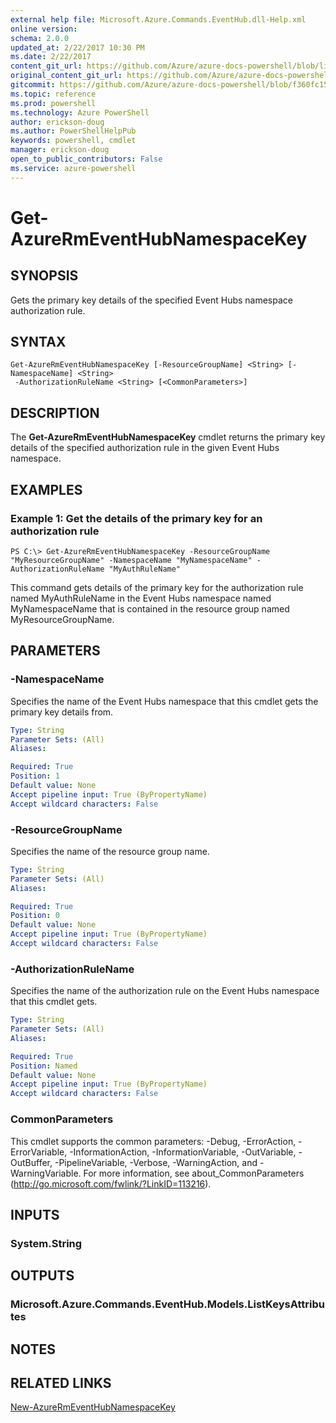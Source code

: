 ```yaml
---
external help file: Microsoft.Azure.Commands.EventHub.dll-Help.xml
online version: 
schema: 2.0.0
updated_at: 2/22/2017 10:30 PM
ms.date: 2/22/2017
content_git_url: https://github.com/Azure/azure-docs-powershell/blob/live/azureps-cmdlets-docs/ResourceManager/AzureRM.EventHub/v0.0.2/Get-AzureRmEventHubNamespaceKey.md
original_content_git_url: https://github.com/Azure/azure-docs-powershell/blob/live/azureps-cmdlets-docs/ResourceManager/AzureRM.EventHub/v0.0.2/Get-AzureRmEventHubNamespaceKey.md
gitcommit: https://github.com/Azure/azure-docs-powershell/blob/f360fc15f38f659e96ffe9003ef1e0f2c25e8cc1/azureps-cmdlets-docs/ResourceManager/AzureRM.EventHub/v0.0.2/Get-AzureRmEventHubNamespaceKey.md
ms.topic: reference
ms.prod: powershell
ms.technology: Azure PowerShell
author: erickson-doug
ms.author: PowerShellHelpPub
keywords: powershell, cmdlet
manager: erickson-doug
open_to_public_contributors: False
ms.service: azure-powershell
---
```


# Get-AzureRmEventHubNamespaceKey

## SYNOPSIS
Gets the primary key details of the specified Event Hubs namespace authorization rule.

## SYNTAX

```
Get-AzureRmEventHubNamespaceKey [-ResourceGroupName] <String> [-NamespaceName] <String>
 -AuthorizationRuleName <String> [<CommonParameters>]
```

## DESCRIPTION
The **Get-AzureRmEventHubNamespaceKey** cmdlet returns the primary key details of the specified authorization rule in the given Event Hubs namespace.

## EXAMPLES

### Example 1: Get the details of the primary key for an authorization rule
```
PS C:\> Get-AzureRmEventHubNamespaceKey -ResourceGroupName "MyResourceGroupName" -NamespaceName "MyNamespaceName" -AuthorizationRuleName "MyAuthRuleName"
```

This command gets details of the primary key for the authorization rule named MyAuthRuleName in the Event Hubs namespace named MyNamespaceName that is contained in the resource group named MyResourceGroupName.

## PARAMETERS

### -NamespaceName
Specifies the name of the Event Hubs namespace that this cmdlet gets the primary key details from.

```yaml
Type: String
Parameter Sets: (All)
Aliases: 

Required: True
Position: 1
Default value: None
Accept pipeline input: True (ByPropertyName)
Accept wildcard characters: False
```


### -ResourceGroupName
Specifies the name of the resource group name.


```yaml
Type: String
Parameter Sets: (All)
Aliases: 

Required: True
Position: 0
Default value: None
Accept pipeline input: True (ByPropertyName)
Accept wildcard characters: False
```

### -AuthorizationRuleName
Specifies the name of the authorization rule on the Event Hubs namespace that this cmdlet gets.


```yaml
Type: String
Parameter Sets: (All)
Aliases: 

Required: True
Position: Named
Default value: None
Accept pipeline input: True (ByPropertyName)
Accept wildcard characters: False
```

### CommonParameters
This cmdlet supports the common parameters: -Debug, -ErrorAction, -ErrorVariable, -InformationAction, -InformationVariable, -OutVariable, -OutBuffer, -PipelineVariable, -Verbose, -WarningAction, and -WarningVariable. For more information, see about_CommonParameters (http://go.microsoft.com/fwlink/?LinkID=113216).

## INPUTS

### System.String

## OUTPUTS

### Microsoft.Azure.Commands.EventHub.Models.ListKeysAttributes

## NOTES

## RELATED LINKS

[New-AzureRmEventHubNamespaceKey](xref:ResourceManager/AzureRM.EventHub/v0.0.2/New-AzureRmEventHubNamespaceKey.md)
